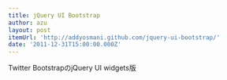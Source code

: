 ```yaml
---
title: jQuery UI Bootstrap
author: azu
layout: post
itemUrl: 'http://addyosmani.github.com/jquery-ui-bootstrap/'
date: '2011-12-31T15:00:00.000Z'
---
```

Twitter BootstrapのjQuery UI widgets版
